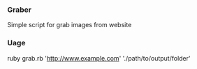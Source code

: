 ### Graber
Simple script for grab images from website

### Uage
ruby grab.rb 'http://www.example.com' './path/to/output/folder'
